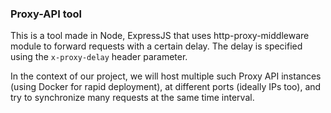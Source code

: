 ### Proxy-API tool

This is a tool made in Node, ExpressJS that uses http-proxy-middleware module to forward requests with a certain delay. The delay is specified using the `x-proxy-delay` header parameter.

In the context of our project, we will host multiple such Proxy API instances (using Docker for rapid deployment), at different ports (ideally IPs too), and try to synchronize many requests at the same time interval.
